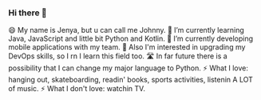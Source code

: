 ### Hi there 👋

😄 My name is Jenya, but u can call me Johnny. 
🌱 I’m currently learning Java, JavaScript and little bit Python and Kotlin. 
🔭 I’m currently developing mobile applications with my team. 
🤔 Also I'm interested in upgrading my DevOps skills, so I rn I learn this field too. 
🛣 In far future there is a possibility that I can change my major language to Python. 
⚡ What I love: hanging out, skateboarding, readin' books, sports activities, listenin A LOT of music. 
⚡ What I don't love: watchin TV. 
